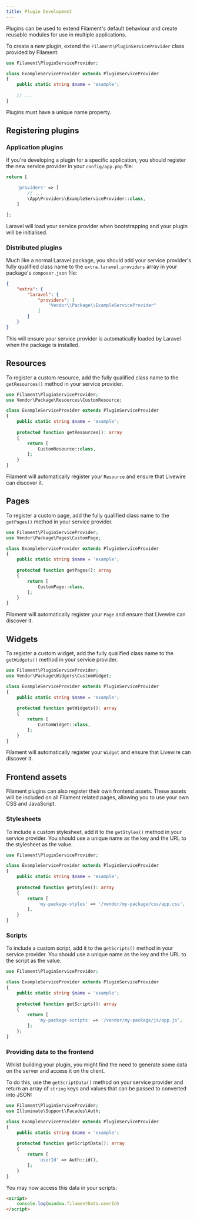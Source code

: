 ```yaml
---
title: Plugin Development
---
```


Plugins can be used to extend Filament's default behaviour and create reusable modules for use in multiple applications.

To create a new plugin, extend the `Filament\PluginServiceProvider` class provided by Filament:

```php
use Filament\PluginServiceProvider;

class ExampleServiceProvider extends PluginServiceProvider
{
    public static string $name = 'example';
    
    // ...
}
```

Plugins must have a unique name property.

## Registering plugins

### Application plugins

If you're developing a plugin for a specific application, you should register the new service provider in your `config/app.php` file:

```php
return [

    'providers' => [
        // ...
        \App\Providers\ExampleServiceProvider::class,
    ]

];
```

Laravel will load your service provider when bootstrapping and your plugin will be initialised.

### Distributed plugins

Much like a normal Laravel package, you should add your service provider's fully qualified class name to the `extra.laravel.providers` array in your package's `composer.json` file:

```json
{
    "extra": {
        "laravel": {
            "providers": [
                "Vendor\\Package\\ExampleServiceProvider"
            ]
        }
    }
}
```

This will ensure your service provider is automatically loaded by Laravel when the package is installed.

## Resources

To register a custom resource, add the fully qualified class name to the `getResources()` method in your service provider.

```php
use Filament\PluginServiceProvider;
use Vendor\Package\Resources\CustomResource;

class ExampleServiceProvider extends PluginServiceProvider
{
    public static string $name = 'example';
    
    protected function getResources(): array
    {
        return [
            CustomResource::class,
        ];
    }
}
```

Filament will automatically register your `Resource` and ensure that Livewire can discover it.

## Pages

To register a custom page, add the fully qualified class name to the `getPages()` method in your service provider.

```php
use Filament\PluginServiceProvider;
use Vendor\Package\Pages\CustomPage;

class ExampleServiceProvider extends PluginServiceProvider
{
    public static string $name = 'example';
    
    protected function getPages(): array
    {
        return [
            CustomPage::class,
        ];
    }
}
```

Filament will automatically register your `Page` and ensure that Livewire can discover it.

## Widgets

To register a custom widget, add the fully qualified class name to the `getWidgets()` method in your service provider.

```php
use Filament\PluginServiceProvider;
use Vendor\Package\Widgers\CustomWidget;

class ExampleServiceProvider extends PluginServiceProvider
{
    public static string $name = 'example';
    
    protected function getWidgets(): array
    {
        return [
            CustomWidget::class,
        ];
    }
}
```

Filament will automatically register your `Widget` and ensure that Livewire can discover it.

## Frontend assets

Filament plugins can also register their own frontend assets. These assets will be included on all Filament related pages, allowing you to use your own CSS and JavaScript.

### Stylesheets

To include a custom stylesheet, add it to the `getStyles()` method in your service provider. You should use a unique name as the key and the URL to the stylesheet as the value.

```php
use Filament\PluginServiceProvider;

class ExampleServiceProvider extends PluginServiceProvider
{
    public static string $name = 'example';
    
    protected function getStyles(): array
    {
        return [
            'my-package-styles' => '/vendor/my-package/css/app.css',
        ],
    }
}
```

### Scripts

To include a custom script, add it to the `getScripts()` method in your service provider. You should use a unique name as the key and the URL to the script as the value.

```php
use Filament\PluginServiceProvider;

class ExampleServiceProvider extends PluginServiceProvider
{
    public static string $name = 'example';
    
    protected function getScripts(): array
    {
        return [
            'my-package-scripts' => '/vendor/my-package/js/app.js',
        ];
    };
}
```

### Providing data to the frontend

Whilst building your plugin, you might find the need to generate some data on the server and access it on the client.

To do this, use the `getScriptData()` method on your service provider and return an array of `string` keys and values that can be passed to converted into JSON:

```php
use Filament\PluginServiceProvider;
use Illuminate\Support\Facades\Auth;

class ExampleServiceProvider extends PluginServiceProvider
{
    public static string $name = 'example';
    
    protected function getScriptData(): array
    {
        return [
            'userId' => Auth::id(),
        ];
    }
}
```

You may now access this data in your scripts:

```html
<script>
    console.log(window.filamentData.userId)
</script>
```
